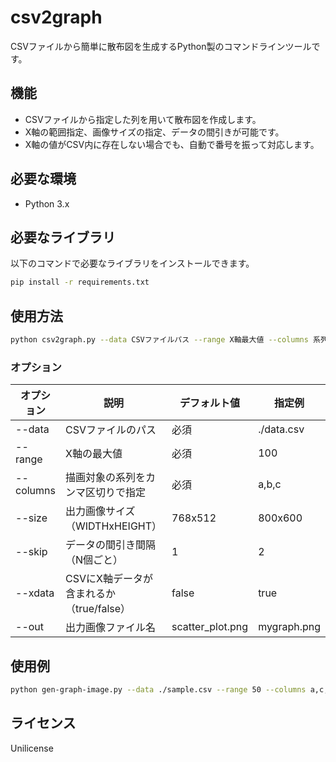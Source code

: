 # csv2graph

CSVファイルから簡単に散布図を生成するPython製のコマンドラインツールです。

## 機能

- CSVファイルから指定した列を用いて散布図を作成します。
- X軸の範囲指定、画像サイズの指定、データの間引きが可能です。
- X軸の値がCSV内に存在しない場合でも、自動で番号を振って対応します。

## 必要な環境

- Python 3.x

## 必要なライブラリ

以下のコマンドで必要なライブラリをインストールできます。

```bash
pip install -r requirements.txt
```

## 使用方法

```bash
python csv2graph.py --data CSVファイルパス --range X軸最大値 --columns 系列1,系列2 [オプション]
```

### オプション

| オプション  | 説明                             | デフォルト値   | 指定例          |
|-------------|---------------------------------|---------------|-----------------|
| --data      | CSVファイルのパス                | 必須          | ./data.csv     |
| --range     | X軸の最大値                      | 必須          | 100             |
| --columns   | 描画対象の系列をカンマ区切りで指定 | 必須          | a,b,c           |
| --size      | 出力画像サイズ（WIDTHxHEIGHT）   | 768x512       | 800x600         |
| --skip      | データの間引き間隔（N個ごと）     | 1             | 2               |
| --xdata     | CSVにX軸データが含まれるか（true/false） | false | true            |
| --out       | 出力画像ファイル名               | scatter_plot.png | mygraph.png |

## 使用例

```bash
python gen-graph-image.py --data ./sample.csv --range 50 --columns a,c,e --size 800x600 --skip 2 --xdata true --out output.png
```

## ライセンス

Unilicense

